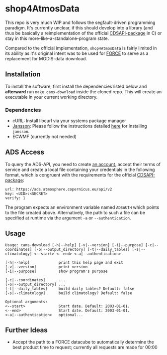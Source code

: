 # shop4AtmosData

This repo is very much WIP and follows the segfault-driven programming paradigm.
It's currently unclear, if this should develop into a library (and thus be basically a
reimplementation of the official [CDSAPI-package](https://github.com/ecmwf/cdsapi) in C) or stay in this more-like-a-standalone-program state.

Compared to the official implementation, `shop4AtmosData` is fairly limited in its ability as it's original intent was
to be used for [FORCE](https://github.com/davidfrantz/force) to serve as a replacement for MODIS-data download.

## Installation

To install the software, first install the dependencies listed below and **afterward** run `make cams-download`
inside the cloned repo. This will create an executable in your current working directory.

### Dependencies

- cURL: Install libcurl via your systems package manager
- [Jansson](https://github.com/akheron/jansson): Please follow the instructions detailed [here](https://jansson.readthedocs.io/en/latest/gettingstarted.html)
for installing `jansson`.
- ECWMF (currently not needed)

## ADS Access

To query the ADS-API, you need to create [an account](https://ads.atmosphere.copernicus.eu/user/login?destination=/),
accept their terms of service and create a local file containing your credentials in the following format,
which is congruent with the requirements for the official [CDSAPI-package](https://github.com/ecmwf/cdsapi):

```text
url: https://ads.atmosphere.copernicus.eu/api/v2
key: <UID>:<SECRET>
verify: 1
```

The program expects an environment variable named `ADSAUTH` which points to the file created above.
Alternatively, the path to such a file can be specified at runtime via the argument `-a` or `--authentication`.

## Usage

```shell
Usage: cams-download [-h|--help] [-v|--version] [-i|--purpose] [-c|--coordinates] [-o|--output_directory] [-t|--daily_tables] [-s|--climatology] <--start> <--end> <-a|--authentication>

[-h|--help]             print this help page and exit
[-v|--version]          print version
[-i|--purpose]          show program's purpose

[-c|--coordinates]      ...
[-o|--output_directory] ...
[-t|--daily_tables]     build daily tables? Default: false
[-s|--climatology]      build climatology? Default: false

Optional arguments:
<--start>               Start date. Default: 2003-01-01.
<--end>                 Start date. Default: 2003-01-01.
<-a|--authentication>   optional...
```

## Further Ideas

- Accept the path to a FORCE datacube to automatically determine the best product time to request; 
currently all requests are made for 00:00 